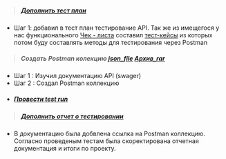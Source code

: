 > ##### [Дополнить тест план](https://github.com/Igor-Maltcev/QA-tester/blob/main/Project_2/%D0%92%D0%B8%D0%B4%D1%8B%20%D1%82%D0%B5%D1%81%D1%82%D0%B8%D1%80%D0%BE%D0%B2%D0%B0%D0%BD%D0%B8%D1%8F.PNG/)
- Шаг 1: добавил в тест план тестирование API. Так же из имещегося у нас функционального [Чек - листа](https://github.com/Igor-Maltcev/QA-tester/blob/main/Project_1/%D1%81%D0%BE%D0%B1%D1%8B%D1%82%D0%B8%D1%8F-export.rar/)
составил [тест-кейсы](https://github.com/Igor-Maltcev/QA-tester/blob/main/Project_2/APItest.PNG/) из которых потом буду составлять методы для теcтирования через Postman
> ##### Создать Postman колекцию  [json_file](https://github.com/Igor-Maltcev/QA-tester/blob/main/Project_2/%D0%9A%D1%83%D1%80%D1%81%D0%BE%D0%B2%D0%B0%D1%8F%202.postman_collection.json/)  [Архив_rar](https://github.com/Igor-Maltcev/QA-tester/blob/main/Project_2/%D0%9A%D1%83%D1%80%D1%81%D0%BE%D0%B2%D0%B0%D1%8F%202.postman_collection.rar/)
- Шаг 1 : Изучил документацию API (swager)
- Шаг 2 : Создал Postman коллекцию
- ##### [Провести test run](https://github.com/Igor-Maltcev/QA-tester/blob/main/Project_2/Postman_Run.PNG/)
> ##### [Дополнить отчет о тестировании](https://github.com/Igor-Maltcev/QA-tester/blob/main/Project_2/postman_test.PNG/)
- В документацию была добвлена ссылка на Postman коллекцию. Согласно проведеным тестам была скоректирована отчетная документация и итоги по проекту.
